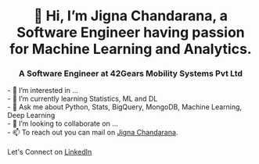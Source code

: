  <h1 align="center">👋 Hi, I’m Jigna Chandarana, a Software Engineer having passion for Machine Learning and Analytics.</h1>
 <h3 align="center">A Software Engineer at 42Gears Mobility Systems Pvt Ltd</h3>
- 👀 I’m interested in ...</br>
- 🌱 I’m currently learning Statistics, ML and DL</br>
- 💬 Ask me about Python, Stats, BigQuery, MongoDB, Machine Learning, Deep Learning</br>
- 💞️ I’m looking to collaborate on ...</br>
- 📫 To reach out you can mail on <a href="mailto:chandarana.jigna@gmail.com">Jigna Chandarana</a>.<br></br>
Let's Connect on <a href="https://in.linkedin.com/in/jigna-chandarana">LinkedIn</a>
<!---
JignaSC/JignaSC is a ✨ special ✨ repository because its `README.md` (this file) appears on your GitHub profile.
You can click the Preview link to take a look at your changes.
--->
